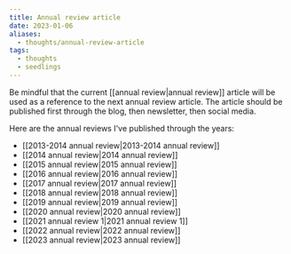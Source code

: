 ```yaml
---
title: Annual review article
date: 2023-01-06
aliases:
  - thoughts/annual-review-article
tags:
  - thoughts
  - seedlings
---
```

Be mindful that the current [[annual review|annual review]] article will be used as a reference to the next annual review article. The article should be published first through the blog, then newsletter, then social media.

Here are the annual reviews I've published through the years:
- [[2013-2014 annual review|2013-2014 annual review]]
- [[2014 annual review|2014 annual review]]
- [[2015 annual review|2015 annual review]]
- [[2016 annual review|2016 annual review]]
- [[2017 annual review|2017 annual review]]
- [[2018 annual review|2018 annual review]]
- [[2019 annual review|2019 annual review]]
- [[2020 annual review|2020 annual review]]
- [[2021 annual review 1|2021 annual review 1]]
- [[2022 annual review|2022 annual review]]
- [[2023 annual review|2023 annual review]]